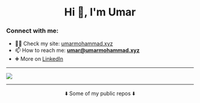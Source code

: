 <h1 align="center">Hi 👋, I'm Umar</h1>

<h3 align="left">Connect with me:</h3>

- 👨‍💻 Check my site: <a href="http://umarmohammad.xyz/" target="_blank">umarmohammad.xyz</a>
- 📫 How to reach me: **umar@umarmohammad.xyz**
- ➕ More on <a href="https://www.linkedin.com/in/umar-mohammad-riaz/" target="_blank">LinkedIn</a>

---

![](https://quotes-github-readme.vercel.app/api?type=horizontal&theme=radical)

---

<p style="text-align: center;">⬇️ Some of my public repos ⬇️</p>

